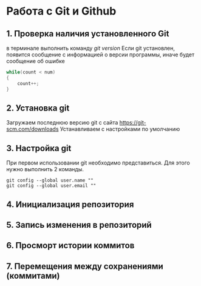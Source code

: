 # Работа с Git и Github

## 1. Проверка наличия установленного Git
в терминале выполнить команду *git version*
Если git установлен, появится сообщение с информацией о версии программы, иначе будет сообщение об ошибке
```C#
while(count < num) 
{
    count++;
}
```
## 2. Установка git
Загружаем последнюю версию git с сайта https://git-scm.com/downloads
Устанавливаем с настройками по умолчанию

## 3. Настройка git

При первом использовании git необходимо представиться. Для этого нужно выполнить 2 команды.
```
git config --global user.name ""
git config --global user.email ""
```

## 4. Инициализация репозитория

## 5. Запись изменения в репозиторий

## 6. Просморт истории коммитов

## 7. Перемещения между сохранениями (коммитами)


